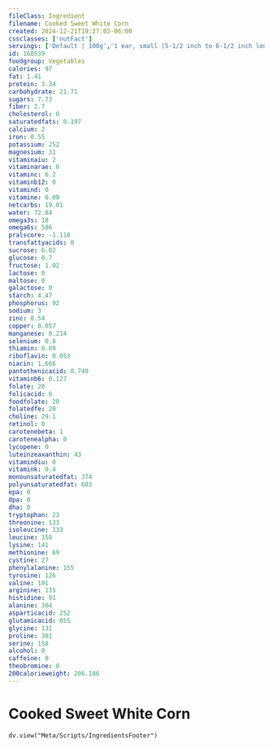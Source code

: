 ```yaml
---
fileClass: Ingredient
filename: Cooked Sweet White Corn
created: 2024-12-21T19:27:02-06:00
cssclasses: ['nutFact']
servings: ['Default | 100g','1 ear, small (5-1/2 inch to 6-1/2 inch long) | 89','1 ear, medium (6-3/4 inch to 7-1/2 inch long) | 103','1 ear, large (7-3/4 inch to 9 inch long) | 116','1 cup cut | 157','1 ear, yields | 77']
id: 168539
foodgroup: Vegetables
calories: 97
fat: 1.41
protein: 3.34
carbohydrate: 21.71
sugars: 7.73
fiber: 2.7
cholesterol: 0
saturatedfats: 0.197
calcium: 2
iron: 0.55
potassium: 252
magnesium: 31
vitaminaiu: 2
vitaminarae: 0
vitaminc: 6.2
vitaminb12: 0
vitamind: 0
vitamine: 0.09
netcarbs: 19.01
water: 72.84
omega3s: 18
omega6s: 586
pralscore: -1.118
transfattyacids: 0
sucrose: 6.02
glucose: 0.7
fructose: 1.02
lactose: 0
maltose: 0
galactose: 0
starch: 4.47
phosphorus: 92
sodium: 3
zinc: 0.54
copper: 0.057
manganese: 0.214
selenium: 0.8
thiamin: 0.09
riboflavin: 0.053
niacin: 1.666
pantothenicacid: 0.749
vitaminb6: 0.127
folate: 20
folicacid: 0
foodfolate: 20
folatedfe: 20
choline: 29.1
retinol: 0
carotenebeta: 1
carotenealpha: 0
lycopene: 0
luteinzeaxanthin: 43
vitamindiu: 0
vitamink: 0.4
monounsaturatedfat: 374
polyunsaturatedfat: 603
epa: 0
dpa: 0
dha: 0
tryptophan: 23
threonine: 133
isoleucine: 133
leucine: 358
lysine: 141
methionine: 69
cystine: 27
phenylalanine: 155
tyrosine: 126
valine: 191
arginine: 135
histidine: 91
alanine: 304
asparticacid: 252
glutamicacid: 655
glycine: 131
proline: 301
serine: 158
alcohol: 0
caffeine: 0
theobromine: 0
200calorieweight: 206.186
---
```


# Cooked Sweet White Corn

```dataviewjs
dv.view("Meta/Scripts/IngredientsFooter")
```